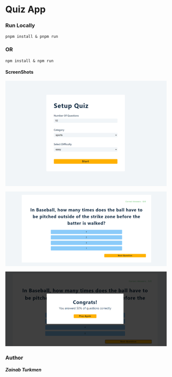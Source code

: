 # Quiz App

### Run Locally

```
pnpm install & pnpm run
```
### OR
```
npm install & npm run
```

#### ScreenShots
![alt text](image.png)


![alt text](image-1.png)


![alt text](image-2.png)

### Author 
##### Zainab Turkmen